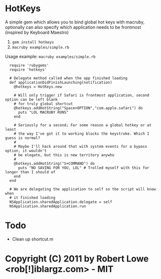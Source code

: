 HotKeys
=====

A simple gem which allows you to bind global hot keys with macruby, optionally can also specify
which application needs to be frontmost (inspired by Keyboard Maestro)

1. `gem install hotkeys`
2. `macruby examples/simple.rb`

Usage example:
`macruby examples/simple.rb`

      require 'rubygems'
      require 'hotkeys'

      # Delegate method called when the app finished loading
      def applicationDidFinishLaunching(notification)
        @hotkeys = HotKeys.new

        # Will only trigger if Safari is frontmost application, second option can be left blank
        # for truly global shortcut
        @hotkeys.addHotString("Space+OPTION","com.apple.safari") do
          puts "LOL MACRUBY RUNS"
        end

        # Seriously for a second; For some reason a global hotkey or at least 
        # the way I've got it to working blocks the keystroke. Which I guess is normal?
        #
        # Maybe I'll hack around that with system events for a bypass option, it wouldn't 
        # be elegate, but this is new territory anywho
        #
        @hotkeys.addHotString("S+COMMAND") do
          puts "NO SAVING FOR YOU, LOL" # Trolled myself with this for longer than I should of
        end
      end

      # We are delegating the application to self so the script will know when
      # it finished loading
      NSApplication.sharedApplication.delegate = self
      NSApplication.sharedApplication.run

Todo
=====
 * Clean up shortcut.m

# Copyright (C) 2011 by Robert Lowe <rob[!]iblargz.com> - MIT
